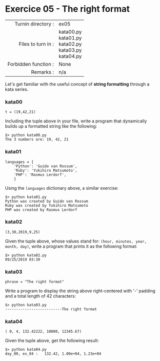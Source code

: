 # Exercice 05 - The right format

|                         |                    |
| -----------------------:| ------------------ |
|   Turnin directory :    |  ex05              |
|   Files to turn in :    |  kata00.py<br>kata01.py<br>kata02.py<br>kata03.py<br>kata04.py |
|   Forbidden function :  |  None              |
|   Remarks :             |  n/a               |

Let's get familiar with the useful concept of **string formatting** through a kata series.

### kata00

```
t = (19,42,21)
```

Including the tuple above in your file, write a program that dynamically builds up a formatted string like the following:

```console
$> python kata00.py
The 3 numbers are: 19, 42, 21
```

### kata01

```console
languages = {
    'Python': 'Guido van Rossum',
    'Ruby': 'Yukihiro Matsumoto',
    'PHP': 'Rasmus Lerdorf',
    }
```

Using the `languages` dictionary above, a similar exercise:

```console
$> python kata01.py
Python was created by Guido van Rossum
Ruby was created by Yukihiro Matsumoto
PHP was created by Rasmus Lerdorf
```

### kata02

```
(3,30,2019,9,25)
```

Given the tuple above, whose values stand for: `(hour, minutes, year, month, day)`, write a program that prints it as the following format:

```console
$> python kata02.py
09/25/2019 03:30
```

### kata03

```
phrase = "The right format"
```

Write a program to display the string above right-centered with '-' padding and a total length of 42 characters:

```console
$> python kata03.py
--------------------------The right format
```

### kata04

```
( 0, 4, 132.42222, 10000, 12345.67)
```

Given the tuple above, get the following result:

```console
$> python kata04.py
day_00, ex_04 :   132.42, 1.00e+04, 1.23e+04
```
